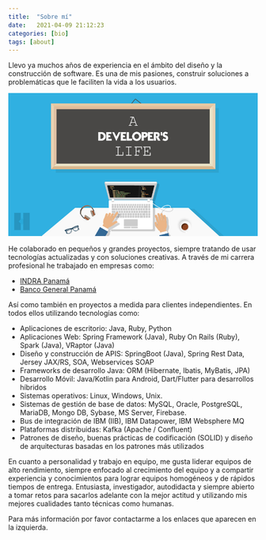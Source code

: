 ```yaml
---
title:  "Sobre mí"
date:   2021-04-09 21:12:23
categories: [bio]
tags: [about]
---
```


Llevo ya muchos años de experiencia en el ámbito del diseño y la construcción de software. Es una de mis pasiones, construir soluciones a problemáticas que le faciliten la vida a los usuarios.

![](/images/about-me/1.jpg)

He colaborado en pequeños y grandes proyectos, siempre tratando de usar tecnologías actualizadas y con soluciones creativas. A través de mi carrera profesional he trabajado
en empresas como:

- [INDRA Panamá](https://www.indracompany.com/es)
- [Banco General Panamá](https://www.bgeneral.com)

Así como también en proyectos a medida para clientes independientes. En todos ellos utilizando tecnologías como:

- Aplicaciones de escritorio: Java, Ruby, Python
- Aplicaciones Web: Spring Framework (Java), Ruby On Rails (Ruby), Spark (Java), VRaptor (Java)
- Diseño y construcción de APIS: SpringBoot (Java), Spring Rest Data, Jersey JAX/RS, SOA, Webservices SOAP
- Frameworks de desarrollo Java: ORM (Hibernate, Ibatis, MyBatis, JPA)
- Desarrollo Móvil: Java/Kotlin para Android, Dart/Flutter para desarrollos híbridos
- Sistemas operativos: Linux, Windows, Unix.
- Sistemas de gestión de base de datos: MySQL, Oracle, PostgreSQL, MariaDB, Mongo DB, Sybase, MS Server, Firebase.
- Bus de integración de IBM (IIB), IBM Datapower, IBM Websphere MQ
- Plataformas distribuidas: Kafka (Apache / Confluent)
- Patrones de diseño, buenas prácticas de codificación (SOLID) y diseño de arquitecturas basadas en los patrones más utilizados

En cuanto a personalidad y trabajo en equipo, me gusta liderar equipos de alto rendimiento, siempre enfocado al crecimiento del equipo y a compartir experiencia y conocimientos 
para lograr equipos homogéneos y de rápidos tiempos de entrega.
Entusiasta, investigador, autodidacta y siempre abierto a tomar retos para sacarlos adelante con la mejor actitud y utilizando mis mejores cualidades tanto técnicas como humanas.

Para más información por favor contactarme a los enlaces que aparecen en la izquierda.